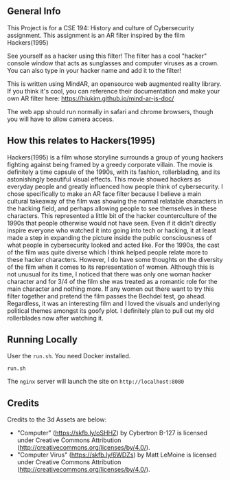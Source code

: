 ## General Info ##
This Project is for a CSE 194: History and culture of Cybersecurity assignment. This assignment is an AR filter inspired by the film Hackers(1995)

See yourself as a hacker using this filter! The filter has a cool "hacker" console window that acts as sunglasses and computer viruses as a crown. You can also type in your hacker name and add it to the filter! 

This is written using MindAR, an opensource web augmented reality library. If you think it's cool, you can reference their documentation and make your own AR filter here: https://hiukim.github.io/mind-ar-js-doc/

The web app should run normally in safari and chrome browsers, though you will have to allow camera access.

## How this relates to Hackers(1995)
Hackers(1995) is a film whose storyline surrounds a group of young hackers fighting against being framed by a greedy corporate villain. The movie is definitely a time capsule of the 1990s, with its fashion, rollerblading, and its astonishingly beautiful visual effects. This movie showed hackers as everyday people and greatly influenced how people think of cybersecurity. I chose specifically to make an AR face filter because I believe a main cultural takeaway of the film was showing the normal relatable characters in the hacking field, and perhaps allowing people to see themselves in these characters. This represented a little bit of the hacker counterculture of the 1990s that people otherwise would not have seen. Even if it didn't directly inspire everyone who watched it into going into tech or hacking, it at least made a step in expanding the picture inside the public consciousness of what people in cybersecurity looked and acted like. For the 1990s, the cast of the film was quite diverse which I think helped people relate more to these hacker characters. However, I do have some thoughts on the diversity of the film when it comes to its representation of women. Although this is not unusual for its time, I noticed that there was only one woman hacker character and for 3/4 of the film she was treated as a romantic role for the main character and nothing more. If any women out there want to try this filter together and pretend the film passes the Bechdel test, go ahead. Regardless, it was an interesting film and I loved the visuals and underlying political themes amongst its goofy plot. I definitely plan to pull out my old rollerblades now after watching it.

## Running Locally
User the `run.sh`. You need Docker installed.
```
run.sh
```

The `nginx` server will launch the site on `http://localhost:8080`


## Credits ##
Credits to the 3d Assets are below:
* "Computer" (https://skfb.ly/oSHHZ) by Cybertron B-127 is licensed under Creative Commons Attribution (http://creativecommons.org/licenses/by/4.0/). 
* "Computer Virus" (https://skfb.ly/6WDZs) by Matt LeMoine is licensed under Creative Commons Attribution (http://creativecommons.org/licenses/by/4.0/). 


